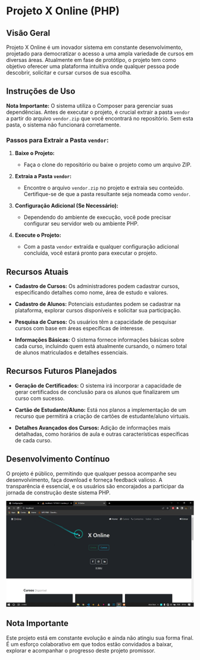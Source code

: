 # Projeto X Online (PHP)

## Visão Geral
Projeto X Online é um inovador sistema em constante desenvolvimento, projetado para democratizar o acesso a uma ampla variedade de cursos em diversas áreas. Atualmente em fase de protótipo, o projeto tem como objetivo oferecer uma plataforma intuitiva onde qualquer pessoa pode descobrir, solicitar e cursar cursos de sua escolha.

## Instruções de Uso
**Nota Importante:** O sistema utiliza o Composer para gerenciar suas dependências. Antes de executar o projeto, é crucial extrair a pasta `vendor` a partir do arquivo `vendor.zip` que você encontrará no repositório. Sem esta pasta, o sistema não funcionará corretamente.

### Passos para Extrair a Pasta `vendor`:
1. **Baixe o Projeto:**
   - Faça o clone do repositório ou baixe o projeto como um arquivo ZIP.

2. **Extraia a Pasta `vendor`:**
   - Encontre o arquivo `vendor.zip` no projeto e extraia seu conteúdo. Certifique-se de que a pasta resultante seja nomeada como `vendor`.

3. **Configuração Adicional (Se Necessário):**
   - Dependendo do ambiente de execução, você pode precisar configurar seu servidor web ou ambiente PHP.

4. **Execute o Projeto:**
   - Com a pasta `vendor` extraída e qualquer configuração adicional concluída, você estará pronto para executar o projeto.

## Recursos Atuais

- **Cadastro de Cursos:** Os administradores podem cadastrar cursos, especificando detalhes como nome, área de estudo e valores.
  
- **Cadastro de Alunos:** Potenciais estudantes podem se cadastrar na plataforma, explorar cursos disponíveis e solicitar sua participação.

- **Pesquisa de Cursos:** Os usuários têm a capacidade de pesquisar cursos com base em áreas específicas de interesse.

- **Informações Básicas:** O sistema fornece informações básicas sobre cada curso, incluindo quem está atualmente cursando, o número total de alunos matriculados e detalhes essenciais.

## Recursos Futuros Planejados
- **Geração de Certificados:** O sistema irá incorporar a capacidade de gerar certificados de conclusão para os alunos que finalizarem um curso com sucesso.

- **Cartão de Estudante/Aluno:** Está nos planos a implementação de um recurso que permitirá a criação de cartões de estudante/aluno virtuais.

- **Detalhes Avançados dos Cursos:** Adição de informações mais detalhadas, como horários de aula e outras características específicas de cada curso.

## Desenvolvimento Contínuo
O projeto é público, permitindo que qualquer pessoa acompanhe seu desenvolvimento, faça download e forneça feedback valioso. A transparência é essencial, e os usuários são encorajados a participar da jornada de construção deste sistema PHP.

![Screenshot do Projeto](screenshot.png)

## Nota Importante
Este projeto está em constante evolução e ainda não atingiu sua forma final. É um esforço colaborativo em que todos estão convidados a baixar, explorar e acompanhar o progresso deste projeto promissor.
